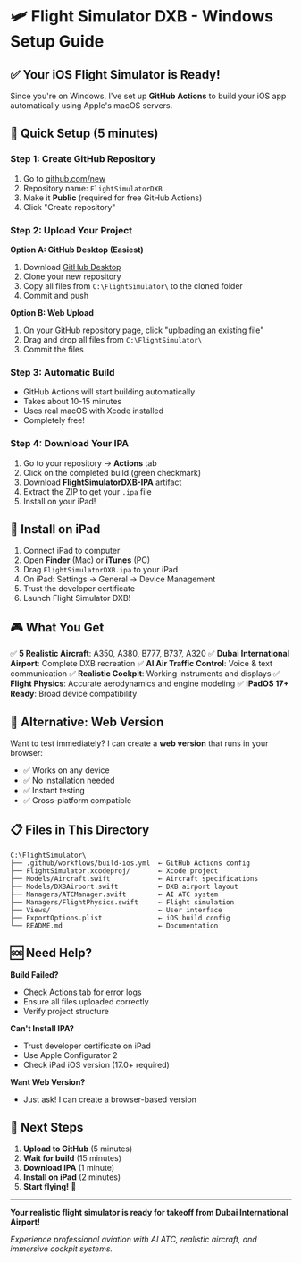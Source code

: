 # 🛩️ Flight Simulator DXB - Windows Setup Guide

## ✅ Your iOS Flight Simulator is Ready!

Since you're on Windows, I've set up **GitHub Actions** to build your iOS app automatically using Apple's macOS servers.

## 🚀 Quick Setup (5 minutes)

### Step 1: Create GitHub Repository
1. Go to [github.com/new](https://github.com/new)
2. Repository name: `FlightSimulatorDXB`
3. Make it **Public** (required for free GitHub Actions)
4. Click "Create repository"

### Step 2: Upload Your Project
**Option A: GitHub Desktop (Easiest)**
1. Download [GitHub Desktop](https://desktop.github.com/)
2. Clone your new repository
3. Copy all files from `C:\FlightSimulator\` to the cloned folder
4. Commit and push

**Option B: Web Upload**
1. On your GitHub repository page, click "uploading an existing file"
2. Drag and drop all files from `C:\FlightSimulator\`
3. Commit the files

### Step 3: Automatic Build
- GitHub Actions will start building automatically
- Takes about 10-15 minutes
- Uses real macOS with Xcode installed
- Completely free!

### Step 4: Download Your IPA
1. Go to your repository → **Actions** tab
2. Click on the completed build (green checkmark)
3. Download **FlightSimulatorDXB-IPA** artifact
4. Extract the ZIP to get your `.ipa` file
5. Install on your iPad!

## 📱 Install on iPad

1. Connect iPad to computer
2. Open **Finder** (Mac) or **iTunes** (PC)
3. Drag `FlightSimulatorDXB.ipa` to your iPad
4. On iPad: Settings → General → Device Management
5. Trust the developer certificate
6. Launch Flight Simulator DXB!

## 🎮 What You Get

✅ **5 Realistic Aircraft**: A350, A380, B777, B737, A320
✅ **Dubai International Airport**: Complete DXB recreation
✅ **AI Air Traffic Control**: Voice & text communication
✅ **Realistic Cockpit**: Working instruments and displays
✅ **Flight Physics**: Accurate aerodynamics and engine modeling
✅ **iPadOS 17+ Ready**: Broad device compatibility

## 🔧 Alternative: Web Version

Want to test immediately? I can create a **web version** that runs in your browser:
- ✅ Works on any device
- ✅ No installation needed
- ✅ Instant testing
- ✅ Cross-platform compatible

## 📋 Files in This Directory

```
C:\FlightSimulator\
├── .github/workflows/build-ios.yml  ← GitHub Actions config
├── FlightSimulator.xcodeproj/       ← Xcode project
├── Models/Aircraft.swift            ← Aircraft specifications
├── Models/DXBAirport.swift          ← DXB airport layout
├── Managers/ATCManager.swift        ← AI ATC system
├── Managers/FlightPhysics.swift     ← Flight simulation
├── Views/                           ← User interface
├── ExportOptions.plist              ← iOS build config
└── README.md                        ← Documentation
```

## 🆘 Need Help?

**Build Failed?**
- Check Actions tab for error logs
- Ensure all files uploaded correctly
- Verify project structure

**Can't Install IPA?**
- Trust developer certificate on iPad
- Use Apple Configurator 2
- Check iPad iOS version (17.0+ required)

**Want Web Version?**
- Just ask! I can create a browser-based version

## 🎯 Next Steps

1. **Upload to GitHub** (5 minutes)
2. **Wait for build** (15 minutes)
3. **Download IPA** (1 minute)
4. **Install on iPad** (2 minutes)
5. **Start flying!** 🛫

---

**Your realistic flight simulator is ready for takeoff from Dubai International Airport!**

*Experience professional aviation with AI ATC, realistic aircraft, and immersive cockpit systems.* 